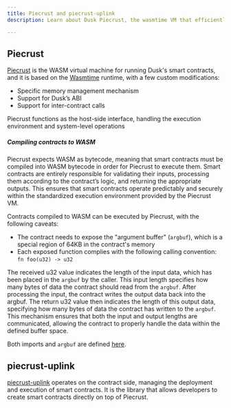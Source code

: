 ```yaml
---
title: Piecrust and piecrust-uplink
description: Learn about Dusk Piecrust, the wasmtime VM that efficiently executes smart contracts on Dusk.

---
```


## Piecrust

<a href="https://github.com/dusk-network/piecrust" target="_blank">Piecrust</a> is the WASM virtual machine for running Dusk's smart contracts, and it is based on the <a href="https://wasmtime.dev" target="_blank">Wasmtime</a> runtime, with a few custom modifications:
- Specific memory management mechanism
- Support for Dusk’s ABI
- Support for inter-contract calls 

Piecrust functions as the host-side interface, handling the execution environment and system-level operations

##### Compiling contracts to WASM

Piecrust expects WASM as bytecode, meaning that smart contracts must be compiled into WASM bytecode in order for Piecrust to execute them. Smart contracts are entirely responsible for validating their inputs, processing them according to the contract’s logic, and returning the appropriate outputs. This ensures that smart contracts operate predictably and securely within the standardized execution environment provided by the Piecrust VM.

Contracts compiled to WASM can be executed by Piecrust, with the following caveats:
- The contract needs to expose the "argument buffer" (`argbuf`), which is a special region of 64KB in the contract's memory
- Each exposed function complies with the following calling convention: `fn foo(u32) -> u32`

The received u32 value indicates the length of the input data, which has been placed in the `argbuf` by the caller. This input length specifies how many bytes of data the contract should read from the `argbuf`. After processing the input, the contract writes the output data back into the argbuf. The return u32 value then indicates the length of this output data, specifying how many bytes of data the contract has written to the `argbuf`. This mechanism ensures that both the input and output lengths are communicated, allowing the contract to properly handle the data within the defined buffer space.

Both imports and `argbuf` are defined <a href="https://github.com/dusk-network/piecrust/blob/a6814919dc20347dc1571ec64db04e72056b8e31/piecrust-uplink/src/abi/state.rs" target="_blank">here</a>.

## piecrust-uplink

<a href="https://github.com/dusk-network/piecrust/blob/main/piecrust-uplink/README.md" target="_blank">piecrust-uplink</a> operates on the contract side, managing the deployment and execution of smart contracts. It is the library that allows developers to create smart contracts directly on top of Piecrust.
